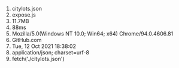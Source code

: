 1. citylots.json
2. expose.js
3. 11.7MB
4. 88ms
5. Mozilla/5.0(Windows NT 10.0; Win64; x64) Chrome/94.0.4606.81
6. GitHub.com
7. Tue, 12 Oct 2021 18:38:02
8. application/json; charset=urf-8
9. fetch('./citylots.json')

